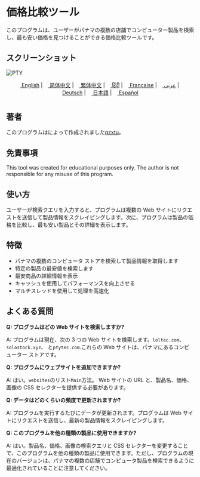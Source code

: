 # 価格比較ツール

このプログラムは、ユーザーがパナマの複数の店舗でコンピューター製品を検索し、最も安い価格を見つけることができる価格比較ツールです。

## スクリーンショット

![PTY](https://cdn.discordapp.com/attachments/1008195045960204348/1104240493560348793/PTY.png)

<div align="left">
    <p align="center">
      <a href="README.md"><img src="https://flagsapi.com/US/flat/32.png" height="11"> English</a>
      |
      <a href="README.zh-CN.md"><img src="https://flagsapi.com/CN/flat/32.png" height="11"> 简体中文</a>
      |
      <a href="README.zh-TW.md"><img src="https://flagsapi.com/TW/flat/32.png" height="11"> 繁体中文</a>
      |
      <a href="README.hi.md"><img src="https://flagsapi.com/IN/flat/32.png" height="11"> हिंदी</a>
      |
      <a href="README.fr.md"><img src="https://flagsapi.com/FR/flat/32.png" height="11"> Française</a>
      |
      <a href="README.ar.md"><img src="https://flagsapi.com/AE/flat/32.png" height="11"> عربى</a>
      |
      <a href="README.de.md"><img src="https://flagsapi.com/DE/flat/32.png" height="11"> Deutsch</a>
      |
      <a href="README.ja.md"><img src="https://flagsapi.com/JP/flat/32.png" height="11"> 日本語</a>
      |
      <a href="README.es.md"><img src="https://flagsapi.com/ES/flat/32.png" height="11"> Español</a>
    </p>
</div>

# 

## 著者

このプログラムはによって作成されました[qzxtu](https://github.com/qzxtu)。

## 免責事項

This tool was created for educational purposes only. The author is not responsible for any misuse of this program.

## 使い方

ユーザーが検索クエリを入力すると、プログラムは複数の Web サイトにリクエストを送信して製品情報をスクレイピングします。次に、プログラムは製品の価格を比較し、最も安い製品とその詳細を表示します。

## 特徴

-   パナマの複数のコンピュータ ストアを検索して製品情報を取得します
-   特定の製品の最安値を検索します
-   最安商品の詳細情報を表示
-   キャッシュを使用してパフォーマンスを向上させる
-   マルチスレッドを使用して処理を高速化

## よくある質問

**Q: プログラムはどの Web サイトを検索しますか?**

A: プログラムは現在、次の 3 つの Web サイトを検索します。`loltec.com`、`solostock.xyz`、 と`ptytec.com`.これらの Web サイトは、パナマにあるコンピューター ストアです。

**Q: プログラムにウェブサイトを追加できますか?**

A: はい。`websites`のリスト`Main`方法。 Web サイトの URL と、製品名、価格、画像の CSS セレクターを提供する必要があります。

**Q: データはどのくらいの頻度で更新されますか?**

A: プログラムを実行するたびにデータが更新されます。プログラムは Web サイトにリクエストを送信し、最新の製品情報をスクレイピングします。

**Q: このプログラムを他の種類の製品に使用できますか?**

A: はい。製品名、価格、画像の検索クエリと CSS セレクターを変更することで、このプログラムを他の種類の製品に使用できます。ただし、プログラムの現在のバージョンは、パナマの複数の店舗でコンピュータ製品を検索できるように最適化されていることに注意してください。
